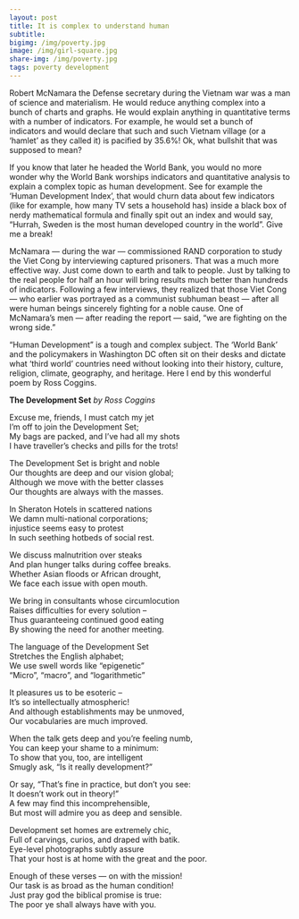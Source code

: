 ```yaml
---
layout: post
title: It is complex to understand human
subtitle: 
bigimg: /img/poverty.jpg
image: /img/girl-square.jpg
share-img: /img/poverty.jpg
tags: poverty development
---
```

Robert McNamara the Defense secretary during the Vietnam war was a man of science and materialism. He would reduce anything complex into a bunch of charts and graphs. He would explain anything in quantitative terms with a number of indicators. For example, he would set a bunch of indicators and would declare that such and such Vietnam village (or a ‘hamlet’ as they called it) is pacified by 35.6%! Ok, what bullshit that was supposed to mean?

If you know that later he headed the World Bank, you would no more wonder why the World Bank worships indicators and quantitative analysis to explain a complex topic as human development. See for example the ‘Human Development Index’, that would churn data about few indicators (like for example, how many TV sets a household has) inside a black box of nerdy mathematical formula and finally spit out an index and would say, “Hurrah, Sweden is the most human developed country in the world”. Give me a break!

McNamara — during the war — commissioned RAND corporation to study the Viet Cong by interviewing captured prisoners. That was a much more effective way. Just come down to earth and talk to people. Just by talking to the real people for half an hour will bring results much better than hundreds of indicators. Following a few interviews, they realized that those Viet Cong — who earlier was portrayed as a communist subhuman beast — after all were human beings sincerely fighting for a noble cause. One of McNamara’s men — after reading the report — said, “we are fighting on the wrong side.”

“Human Development” is a tough and complex subject. The ‘World Bank’ and the policymakers in Washington DC often sit on their desks and dictate what ‘third world’ countries need without looking into their history, culture, religion, climate, geography, and heritage.
Here I end by this wonderful poem by Ross Coggins.

**The Development Set**
*by Ross Coggins*

Excuse me, friends, I must catch my jet<br>
I’m off to join the Development Set;<br>
My bags are packed, and I’ve had all my shots<br>
I have traveller’s checks and pills for the trots!<br>

The Development Set is bright and noble<br>
Our thoughts are deep and our vision global;<br>
Although we move with the better classes<br>
Our thoughts are always with the masses.<br>

In Sheraton Hotels in scattered nations<br>
We damn multi-national corporations;<br>
injustice seems easy to protest<br>
In such seething hotbeds of social rest.<br>

We discuss malnutrition over steaks<br>
And plan hunger talks during coffee breaks.<br>
Whether Asian floods or African drought,<br>
We face each issue with open mouth.<br>

We bring in consultants whose circumlocution<br>
Raises difficulties for every solution –<br>
Thus guaranteeing continued good eating<br>
By showing the need for another meeting.<br>

The language of the Development Set<br>
Stretches the English alphabet;<br>
We use swell words like “epigenetic”<br>
“Micro”, “macro”, and “logarithmetic”<br>

It pleasures us to be esoteric –<br>
It’s so intellectually atmospheric!<br>
And although establishments may be unmoved,<br>
Our vocabularies are much improved.<br>

When the talk gets deep and you’re feeling numb,<br>
You can keep your shame to a minimum:<br>
To show that you, too, are intelligent<br>
Smugly ask, “Is it really development?”<br>

Or say, “That’s fine in practice, but don’t you see:<br>
It doesn’t work out in theory!”<br>
A few may find this incomprehensible,<br>
But most will admire you as deep and sensible.<br>

Development set homes are extremely chic,<br>
Full of carvings, curios, and draped with batik.<br>
Eye-level photographs subtly assure<br>
That your host is at home with the great and the poor.<br>

Enough of these verses — on with the mission!<br>
Our task is as broad as the human condition!<br>
Just pray god the biblical promise is true:<br>
The poor ye shall always have with you.<br>